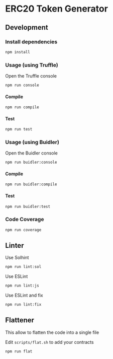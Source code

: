 # ERC20 Token Generator


## Development

### Install dependencies

```bash
npm install
```

### Usage (using Truffle)

Open the Truffle console

```bash
npm run console
```

#### Compile

```bash
npm run compile
```

#### Test

```bash
npm run test
```

### Usage (using Buidler)

Open the Buidler console

```bash
npm run buidler:console
```

#### Compile

```bash
npm run buidler:compile
```

#### Test

```bash
npm run buidler:test
```

### Code Coverage

```bash
npm run coverage
```

## Linter

Use Solhint

```bash
npm run lint:sol
```

Use ESLint

```bash
npm run lint:js
```

Use ESLint and fix

```bash
npm run lint:fix
```

## Flattener

This allow to flatten the code into a single file

Edit `scripts/flat.sh` to add your contracts

```bash
npm run flat
```
